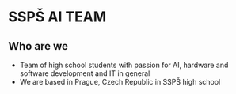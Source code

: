 # SSPŠ AI TEAM

## Who are we
- Team of high school students with passion for AI, hardware and software development and IT in general
- We are based in Prague, Czech Republic in SSPŠ high school